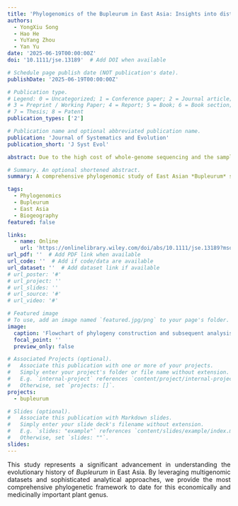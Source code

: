 ```yaml
---
title: 'Phylogenomics of the Bupleurum in East Asia: Insights into distribution patterns and diversification'
authors:
  - YongXiu Song
  - Hao He
  - YuYang Zhou
  - Yan Yu
date: '2025-06-19T00:00:00Z'
doi: '10.1111/jse.13189'  # Add DOI when available

# Schedule page publish date (NOT publication's date).
publishDate: '2025-06-19T00:00:00Z'

# Publication type.
# Legend: 0 = Uncategorized; 1 = Conference paper; 2 = Journal article;
# 3 = Preprint / Working Paper; 4 = Report; 5 = Book; 6 = Book section;
# 7 = Thesis; 8 = Patent
publication_types: ['2']

# Publication name and optional abbreviated publication name.
publication: 'Journal of Systematics and Evolution'
publication_short: 'J Syst Evol'

abstract: Due to the high cost of whole-genome sequencing and the sampling difficulty of transcriptome sequencing in non-model plants, evolutionary studies often depend on next-generation sequencing (NGS) data. Nonetheless, current approaches typically focus on assembling chloroplast genomes or a few nuclear loci, leaving much of the genomic information from NGS underexploited. In this study, we employed multigenomic data sets and advanced analytical pipelines to reconstruct a robust phylogenetic framework for 39 *Bupleurum* species. Nuclear gene data sets and organellar genomes derived from NGS were analyzed. We successfully reconstructed a robust phylogenetic framework for East Asia (EA) *Bupleurum*, in which two clades were strongly supported and all intersectional relationships were resolved. Phylogenetic discordance was mainly caused by incomplete lineage sorting and hybridization. Divergence dating analysis revealed important evolutionary patterns and distribution insights for this economically and medicinally important plant genus.

# Summary. An optional shortened abstract.
summary: A comprehensive phylogenomic study of East Asian *Bupleurum* species using multigenomic datasets, revealing robust phylogenetic relationships and insights into diversification patterns.

tags:
  - Phylogenomics
  - Bupleurum
  - East Asia
  - Biogeography
featured: false

links:
  - name: Online
    url: 'https://onlinelibrary.wiley.com/doi/abs/10.1111/jse.13189?msockid=189a34f53a9d66403e5f26433b956755'  # Add journal URL when available
url_pdf: ''  # Add PDF link when available
url_code: ''  # Add if code/data are available
url_dataset: ''  # Add dataset link if available
# url_poster: '#'
# url_project: ''
# url_slides: ''
# url_source: '#'
# url_video: '#'

# Featured image
# To use, add an image named `featured.jpg/png` to your page's folder.
image:
  caption: 'Flowchart of phylogeny construction and subsequent analysis.'
  focal_point: ''
  preview_only: false

# Associated Projects (optional).
#   Associate this publication with one or more of your projects.
#   Simply enter your project's folder or file name without extension.
#   E.g. `internal-project` references `content/project/internal-project/index.md`.
#   Otherwise, set `projects: []`.
projects: 
  - bupleurum

# Slides (optional).
#   Associate this publication with Markdown slides.
#   Simply enter your slide deck's filename without extension.
#   E.g. `slides: "example"` references `content/slides/example/index.md`.
#   Otherwise, set `slides: ""`.
slides:
---
```


<div style="text-align: justify">

This study represents a significant advancement in understanding the evolutionary history of *Bupleurum* in East Asia. By leveraging multigenomic datasets and sophisticated analytical approaches, we provide the most comprehensive phylogenetic framework to date for this economically and medicinally important plant genus.

</div>
